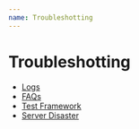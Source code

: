 ```yaml
---
name: Troubleshotting
---
```


# Troubleshotting

* [Logs](troubleshooting/logs)
* [FAQs](troubleshooting/faqs)
* [Test Framework](troubleshooting/test_framework)
* [Server Disaster](troubleshooting/server_disaster)